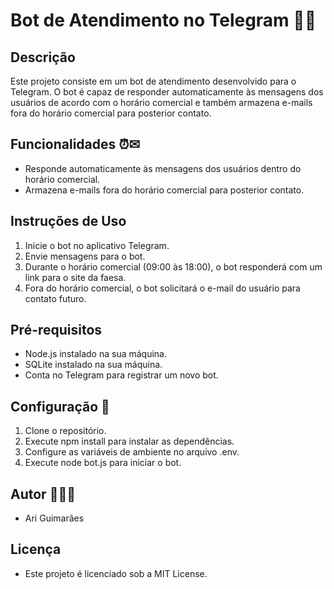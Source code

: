 # Bot de Atendimento no Telegram 🤖📱

## Descrição
Este projeto consiste em um bot de atendimento desenvolvido para o Telegram. O bot é capaz de responder automaticamente às mensagens dos usuários de acordo com o horário comercial e também armazena e-mails fora do horário comercial para posterior contato.

## Funcionalidades ⏰✉
- Responde automaticamente às mensagens dos usuários dentro do horário comercial. 
- Armazena e-mails fora do horário comercial para posterior contato. 

## Instruções de Uso
1. Inicie o bot no aplicativo Telegram.
2. Envie mensagens para o bot.
3. Durante o horário comercial (09:00 às 18:00), o bot responderá com um link para o site da faesa.
4. Fora do horário comercial, o bot solicitará o e-mail do usuário para contato futuro.

## Pré-requisitos
- Node.js instalado na sua máquina.
- SQLite instalado na sua máquina.
- Conta no Telegram para registrar um novo bot.

## Configuração 🔧
1. Clone o repositório.
2. Execute npm install para instalar as dependências.
3. Configure as variáveis de ambiente no arquivo .env.
4. Execute node bot.js para iniciar o bot.

## Autor 👨🏿‍💻
- Ari Guimarães

## Licença
- Este projeto é licenciado sob a MIT License.
